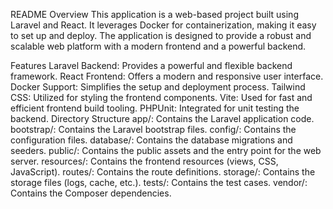 README
Overview
This application is a web-based project built using Laravel and React. It leverages Docker for containerization, making it easy to set up and deploy. The application is designed to provide a robust and scalable web platform with a modern frontend and a powerful backend.

Features
Laravel Backend: Provides a powerful and flexible backend framework.
React Frontend: Offers a modern and responsive user interface.
Docker Support: Simplifies the setup and deployment process.
Tailwind CSS: Utilized for styling the frontend components.
Vite: Used for fast and efficient frontend build tooling.
PHPUnit: Integrated for unit testing the backend.
Directory Structure
app/: Contains the Laravel application code.
bootstrap/: Contains the Laravel bootstrap files.
config/: Contains the configuration files.
database/: Contains the database migrations and seeders.
public/: Contains the public assets and the entry point for the web server.
resources/: Contains the frontend resources (views, CSS, JavaScript).
routes/: Contains the route definitions.
storage/: Contains the storage files (logs, cache, etc.).
tests/: Contains the test cases.
vendor/: Contains the Composer dependencies.
